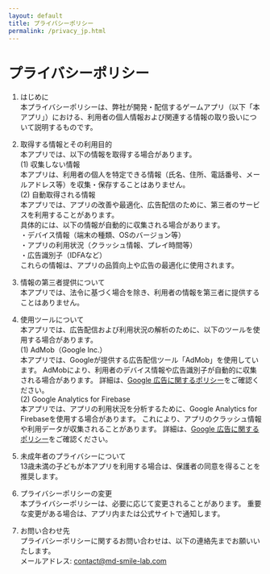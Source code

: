 ```yaml
---
layout: default
title: プライバシーポリシー
permalink: /privacy_jp.html
---
```


# プライバシーポリシー

1. はじめに  
本プライバシーポリシーは、弊社が開発・配信するゲームアプリ（以下「本アプリ」）における、利用者の個人情報および関連する情報の取り扱いについて説明するものです。

2. 取得する情報とその利用目的  
本アプリでは、以下の情報を取得する場合があります。  
(1) 収集しない情報  
本アプリは、利用者の個人を特定できる情報（氏名、住所、電話番号、メールアドレス等）を収集・保存することはありません。  
(2) 自動取得される情報  
本アプリでは、アプリの改善や最適化、広告配信のために、第三者のサービスを利用することがあります。  
具体的には、以下の情報が自動的に収集される場合があります。  
・デバイス情報（端末の種類、OSのバージョン等）  
・アプリの利用状況（クラッシュ情報、プレイ時間等）  
・広告識別子（IDFAなど）  
これらの情報は、アプリの品質向上や広告の最適化に使用されます。

3. 情報の第三者提供について  
本アプリでは、法令に基づく場合を除き、利用者の情報を第三者に提供することはありません。

4. 使用ツールについて  
本アプリでは、広告配信および利用状況の解析のために、以下のツールを使用する場合があります。  
(1) AdMob（Google Inc.）  
本アプリでは、Googleが提供する広告配信ツール「AdMob」を使用しています。
AdMobにより、利用者のデバイス情報や広告識別子が自動的に収集される場合があります。
詳細は、[Google 広告に関するポリシー](https://policies.google.com/technologies/ads?hl=ja)をご確認ください。  
(2) Google Analytics for Firebase  
本アプリでは、アプリの利用状況を分析するために、Google Analytics for Firebaseを使用する場合があります。
これにより、アプリのクラッシュ情報や利用データが収集されることがあります。
詳細は、[Google 広告に関するポリシー](https://policies.google.com/technologies/ads?hl=ja)をご確認ください。

5. 未成年者のプライバシーについて  
13歳未満の子どもが本アプリを利用する場合は、保護者の同意を得ることを推奨します。

6. プライバシーポリシーの変更  
本プライバシーポリシーは、必要に応じて変更されることがあります。
重要な変更がある場合は、アプリ内または公式サイトで通知します。

7. お問い合わせ先  
プライバシーポリシーに関するお問い合わせは、以下の連絡先までお願いいたします。  
メールアドレス: <contact@md-smile-lab.com>
